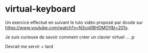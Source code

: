 # virtual-keyboard

Un exercice effectué en suivant le tuto vidéo proposé par dcode sur https://www.youtube.com/watch?v=N3cq0BHDMOY&t=201s.

Je suis curieuse de savoir comment créer un clavier virtuel ...  ;p

Devrait me servir + tard

